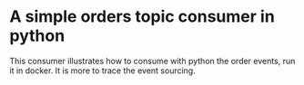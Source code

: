 # A simple orders topic consumer in python 

This consumer illustrates how to consume with python the order events, run it in docker. It is more to trace the event sourcing.

